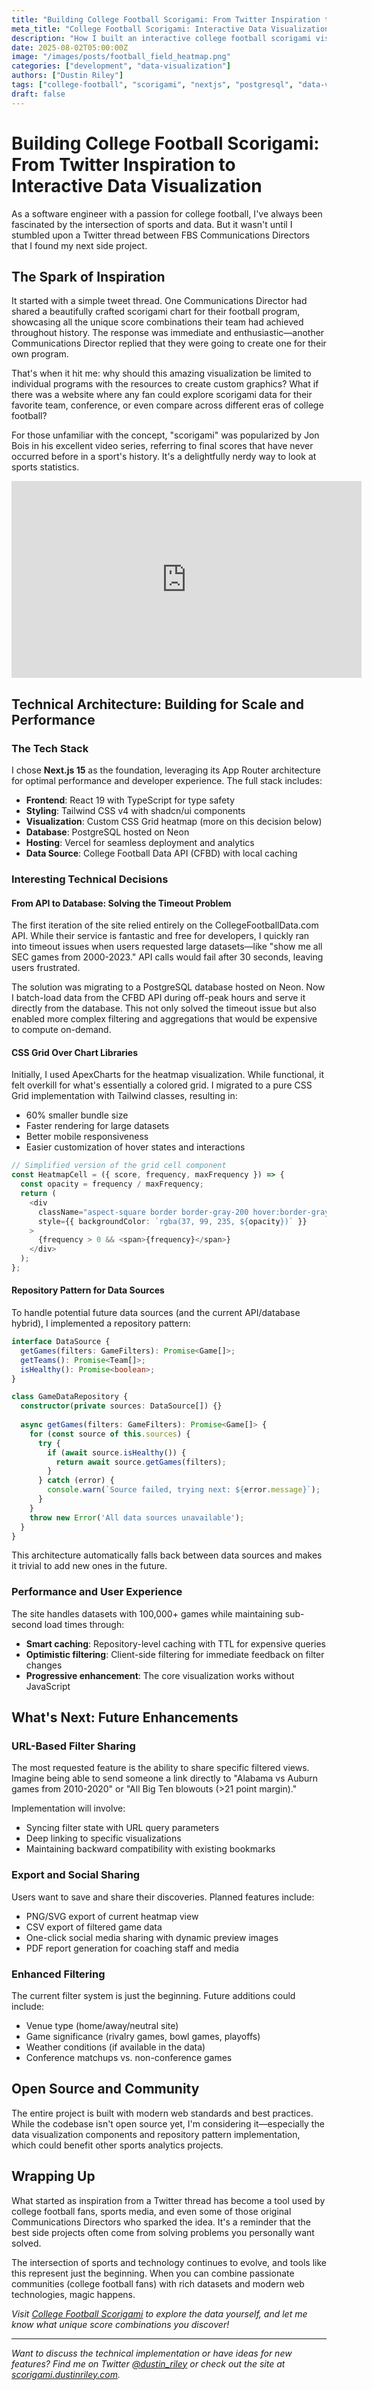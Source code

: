```yaml
---
title: "Building College Football Scorigami: From Twitter Inspiration to Interactive Data Visualization"
meta_title: "College Football Scorigami: Interactive Data Visualization Project"
description: "How I built an interactive college football scorigami visualization tool using Next.js, PostgreSQL, and modern web technologies, inspired by a Twitter thread between Communications Directors."
date: 2025-08-02T05:00:00Z
image: "/images/posts/football_field_heatmap.png"
categories: ["development", "data-visualization"]
authors: ["Dustin Riley"]
tags: ["college-football", "scorigami", "nextjs", "postgresql", "data-visualization", "side-project"]
draft: false
---
```


# Building College Football Scorigami: From Twitter Inspiration to Interactive Data Visualization

As a software engineer with a passion for college football, I've always been fascinated by the intersection of sports and data. But it wasn't until I stumbled upon a Twitter thread between FBS Communications Directors that I found my next side project.

## The Spark of Inspiration

It started with a simple tweet thread. One Communications Director had shared a beautifully crafted scorigami chart for their football program, showcasing all the unique score combinations their team had achieved throughout history. The response was immediate and enthusiastic—another Communications Director replied that they were going to create one for their own program.

<blockquote class="twitter-tweet" data-theme="light">
  <a href="https://twitter.com/DaveMeyerMU/status/1944756268561826098"></a>
</blockquote>
<script async src="https://platform.twitter.com/widgets.js" charset="utf-8"></script>

That's when it hit me: why should this amazing visualization be limited to individual programs with the resources to create custom graphics? What if there was a website where any fan could explore scorigami data for their favorite team, conference, or even compare across different eras of college football?

For those unfamiliar with the concept, "scorigami" was popularized by Jon Bois in his excellent video series, referring to final scores that have never occurred before in a sport's history. It's a delightfully nerdy way to look at sports statistics.

<div class="my-8 flex justify-center">
  <iframe 
    width="560" 
    height="315" 
    src="https://www.youtube.com/embed/9l5C8cGMueY" 
    title="Jon Bois: Chart Party - The Search for the Saddest Punt in the World"
    frameborder="0" 
    allow="accelerometer; autoplay; clipboard-write; encrypted-media; gyroscope; picture-in-picture" 
    allowfullscreen>
  </iframe>
</div>

## Technical Architecture: Building for Scale and Performance

### The Tech Stack

I chose **Next.js 15** as the foundation, leveraging its App Router architecture for optimal performance and developer experience. The full stack includes:

- **Frontend**: React 19 with TypeScript for type safety
- **Styling**: Tailwind CSS v4 with shadcn/ui components
- **Visualization**: Custom CSS Grid heatmap (more on this decision below)
- **Database**: PostgreSQL hosted on Neon
- **Hosting**: Vercel for seamless deployment and analytics
- **Data Source**: College Football Data API (CFBD) with local caching

### Interesting Technical Decisions

#### From API to Database: Solving the Timeout Problem

The first iteration of the site relied entirely on the CollegeFootballData.com API. While their service is fantastic and free for developers, I quickly ran into timeout issues when users requested large datasets—like "show me all SEC games from 2000-2023." API calls would fail after 30 seconds, leaving users frustrated.

The solution was migrating to a PostgreSQL database hosted on Neon. Now I batch-load data from the CFBD API during off-peak hours and serve it directly from the database. This not only solved the timeout issue but also enabled more complex filtering and aggregations that would be expensive to compute on-demand.

#### CSS Grid Over Chart Libraries

Initially, I used ApexCharts for the heatmap visualization. While functional, it felt overkill for what's essentially a colored grid. I migrated to a pure CSS Grid implementation with Tailwind classes, resulting in:

- 60% smaller bundle size
- Faster rendering for large datasets  
- Better mobile responsiveness
- Easier customization of hover states and interactions

```typescript
// Simplified version of the grid cell component
const HeatmapCell = ({ score, frequency, maxFrequency }) => {
  const opacity = frequency / maxFrequency;
  return (
    <div 
      className="aspect-square border border-gray-200 hover:border-gray-400"
      style={{ backgroundColor: `rgba(37, 99, 235, ${opacity})` }}
    >
      {frequency > 0 && <span>{frequency}</span>}
    </div>
  );
};
```

#### Repository Pattern for Data Sources

To handle potential future data sources (and the current API/database hybrid), I implemented a repository pattern:

```typescript
interface DataSource {
  getGames(filters: GameFilters): Promise<Game[]>;
  getTeams(): Promise<Team[]>;
  isHealthy(): Promise<boolean>;
}

class GameDataRepository {
  constructor(private sources: DataSource[]) {}
  
  async getGames(filters: GameFilters): Promise<Game[]> {
    for (const source of this.sources) {
      try {
        if (await source.isHealthy()) {
          return await source.getGames(filters);
        }
      } catch (error) {
        console.warn(`Source failed, trying next: ${error.message}`);
      }
    }
    throw new Error('All data sources unavailable');
  }
}
```

This architecture automatically falls back between data sources and makes it trivial to add new ones in the future.

### Performance and User Experience

The site handles datasets with 100,000+ games while maintaining sub-second load times through:

- **Smart caching**: Repository-level caching with TTL for expensive queries
- **Optimistic filtering**: Client-side filtering for immediate feedback on filter changes
- **Progressive enhancement**: The core visualization works without JavaScript

## What's Next: Future Enhancements

### URL-Based Filter Sharing

The most requested feature is the ability to share specific filtered views. Imagine being able to send someone a link directly to "Alabama vs Auburn games from 2010-2020" or "All Big Ten blowouts (>21 point margin)."

Implementation will involve:
- Syncing filter state with URL query parameters
- Deep linking to specific visualizations
- Maintaining backward compatibility with existing bookmarks

### Export and Social Sharing

Users want to save and share their discoveries. Planned features include:
- PNG/SVG export of current heatmap view
- CSV export of filtered game data
- One-click social media sharing with dynamic preview images
- PDF report generation for coaching staff and media

### Enhanced Filtering

The current filter system is just the beginning. Future additions could include:
- Venue type (home/away/neutral site)
- Game significance (rivalry games, bowl games, playoffs)
- Weather conditions (if available in the data)
- Conference matchups vs. non-conference games

## Open Source and Community

The entire project is built with modern web standards and best practices. While the codebase isn't open source yet, I'm considering it—especially the data visualization components and repository pattern implementation, which could benefit other sports analytics projects.

## Wrapping Up

What started as inspiration from a Twitter thread has become a tool used by college football fans, sports media, and even some of those original Communications Directors who sparked the idea. It's a reminder that the best side projects often come from solving problems you personally want solved.

The intersection of sports and technology continues to evolve, and tools like this represent just the beginning. When you can combine passionate communities (college football fans) with rich datasets and modern web technologies, magic happens.

*Visit [College Football Scorigami](https://scorigami.dustinriley.com) to explore the data yourself, and let me know what unique score combinations you discover!*

---

*Want to discuss the technical implementation or have ideas for new features? Find me on Twitter [@dustin_riley](https://twitter.com/dustin_riley) or check out the site at [scorigami.dustinriley.com](https://scorigami.dustinriley.com).*